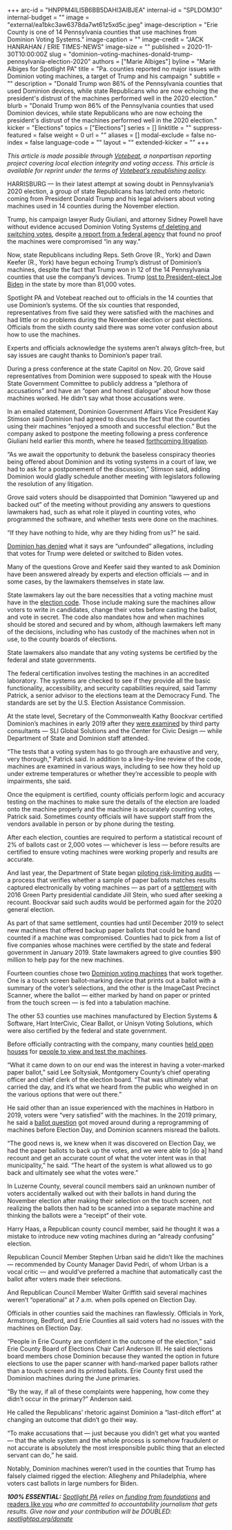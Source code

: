 +++
arc-id = "HNPPM4ILI5B6BB5DAHI3AIBJEA"
internal-id = "SPLDOM30"
internal-budget = ""
image = "external/ea1bkc3aw6378da7wt61z5xd5c.jpeg"
image-description = "Erie County is one of 14 Pennsylvania counties that use machines from Dominion Voting Systems."
image-caption = ""
image-credit = "JACK HANRAHAN / ERIE TIMES-NEWS"
image-size = ""
published = 2020-11-30T10:00:00Z
slug = "dominion-voting-machines-donald-trump-pennsylvania-election-2020"
authors = ["Marie Albiges"]
byline = "Marie Albiges for Spotlight PA"
title = "Pa. counties reported no major issues with Dominion voting machines, a target of Trump and his campaign "
subtitle = ""
description = "Donald Trump won 86% of the Pennsylvania counties that used Dominion devices, while state Republicans who are now echoing the president's distrust of the machines performed well in the 2020 election."
blurb = "Donald Trump won 86% of the Pennsylvania counties that used Dominion devices, while state Republicans who are now echoing the president's distrust of the machines performed well in the 2020 election."
kicker = "Elections"
topics = ["Elections"]
series = []
linktitle = ""
suppress-featured = false
weight = 0
url = ""
aliases = []
modal-exclude = false
no-index = false
language-code = ""
layout = ""
extended-kicker = ""
+++

<i>This article is made possible through </i><a href="http://votebeat.org/"><i>Votebeat</i></a><i>, a nonpartisan reporting project covering local election integrity and voting access. This article is available for reprint under the terms of </i><a href="https://votebeat.org/republishing/"><i>Votebeat’s republishing policy</i></a><i>.</i>

HARRISBURG — In their latest attempt at sowing doubt in Pennsylvania’s 2020 election, a group of state Republicans has latched onto rhetoric coming from President Donald Trump and his legal advisers about voting machines used in 14 counties during the November election.

Trump, his campaign lawyer Rudy Giuliani, and attorney Sidney Powell have without evidence accused Dominion Voting Systems <a href="https://twitter.com/realDonaldTrump/status/1326926226888544256">of deleting and switching votes</a>, despite <a href="https://www.cisa.gov/news/2020/11/12/joint-statement-elections-infrastructure-government-coordinating-council-election">a report from a federal agency</a> that found no proof the machines were compromised “in any way.”

Now, state Republicans including Reps. Seth Grove (R., York) and Dawn Keefer (R., York) have begun echoing Trump’s distrust of Dominion’s machines, despite the fact that Trump won in 12 of the 14 Pennsylvania counties that use the company’s devices. Trump <a href="https://www.spotlightpa.org/news/2020/11/joe-biden-pennsylvania-winner-certification-final-results/" target=_blank>lost to President-elect Joe Biden</a> in the state by more than 81,000 votes.

Spotlight PA and Votebeat reached out to officials in the 14 counties that use Dominion’s systems. Of the six counties that responded, representatives from five said they were satisfied with the machines and had little or no problems during the November election or past elections. Officials from the sixth county said there was some voter confusion about how to use the machines.

Experts and officials acknowledge the systems aren’t always glitch-free, but say issues are caught thanks to Dominion’s paper trail.

During a press conference at the state Capitol on Nov. 20, Grove said representatives from Dominion were supposed to speak with the House State Government Committee to publicly address a “plethora of accusations” and have an “open and honest dialogue” about how those machines worked. He didn’t say what those accusations were.

<script src="https://www.spotlightpa.org/embed.js" async></script><div data-spl-embed-version="1" data-spl-src="https://www.spotlightpa.org/embeds/newsletter/"></div>

In an emailed statement, Dominion Government Affairs Vice President Kay Stimson said Dominion had agreed to discuss the fact that the counties using their machines “enjoyed a smooth and successful election.” But the company asked to postpone the meeting following a press conference Giuliani held earlier this month, where he teased <a href="https://www.dominionvoting.com/dominion-statement-on-sidney-powell-charges/">forthcoming litigation</a>.

“As we await the opportunity to debunk the baseless conspiracy theories being offered about Dominion and its voting systems in a court of law, we had to ask for a postponement of the discussion,” Stimson said, adding Dominion would gladly schedule another meeting with legislators following the resolution of any litigation.

Grove said voters should be disappointed that Dominion “lawyered up and backed out” of the meeting without providing any answers to questions lawmakers had, such as what role it played in counting votes, who programmed the software, and whether tests were done on the machines.

“If they have nothing to hide, why are they hiding from us?” he said.

<a href="https://www.dominionvoting.com/">Dominion has denied</a> what it says are “unfounded” allegations, including that votes for Trump were deleted or switched to Biden votes.

Many of the questions Grove and Keefer said they wanted to ask Dominion have been answered already by experts and election officials — and in some cases, by the lawmakers themselves in state law.

State lawmakers lay out the bare necessities that a voting machine must have in the <a href="https://www.legis.state.pa.us/WU01/LI/LI/US/PDF/1937/0/0320..PDF">election code</a>. Those include making sure the machines allow voters to write in candidates, change their votes before casting the ballot, and vote in secret. The code also mandates how and when machines should be stored and secured and by whom, although lawmakers left many of the decisions, including who has custody of the machines when not in use, to the county boards of elections.

State lawmakers also mandate that any voting systems be certified by the federal and state governments.

The federal certification involves testing the machines in an accredited laboratory. The systems are checked to see if they provide all the basic functionality, accessibility, and security capabilities required, said Tammy Patrick, a senior advisor to the elections team at the Democracy Fund. The standards are set by the U.S. Election Assistance Commission.

At the state level, Secretary of the Commonwealth Kathy Boockvar certified Dominion’s machines in early 2019 after they <a href="https://www.dos.pa.gov/VotingElections/Documents/Voting%20Systems/Dominion%20Democracy%20Suite%205.5-A/Dominion%20Democracy%20Suite%20Final%20Report%20scanned%20with%20signature%20020119.pdf">were examined</a> by third party consultants — SLI Global Solutions and the Center for Civic Design — while Department of State and Dominion staff attended.

“The tests that a voting system has to go through are exhaustive and very, very thorough,” Patrick said. In addition to a line-by-line review of the code, machines are examined in various ways, including to see how they hold up under extreme temperatures or whether they’re accessible to people with impairments, she said.

Once the equipment is certified, county officials perform logic and accuracy testing on the machines to make sure the details of the election are loaded onto the machine properly and the machine is accurately counting votes, Patrick said. Sometimes county officials will have support staff from the vendors available in person or by phone during the testing.

After each election, counties are required to perform a statistical recount of 2% of ballots cast or 2,000 votes — whichever is less — before results are certified to ensure voting machines were working properly and results are accurate.

And last year, the Department of State began <a href="https://www.spotlightpa.org/news/2020/11/pennsylvania-election-2020-investigation-republicans-audits/" target=_blank>piloting risk-limiting audits</a> — a process that verifies whether a sample of paper ballots matches results captured electronically by voting machines — as part of a <a href="https://www.pacounties.org/GR/Documents/SteinSettlement20181128.pdf">settlement</a> with 2016 Green Party presidential candidate Jill Stein, who sued after seeking a recount. Boockvar said such audits would be performed again for the 2020 general election.

As part of that same settlement, counties had until December 2019 to select new machines that offered backup paper ballots that could be hand counted if a machine was compromised. Counties had to pick from a list of five companies whose machines were certified by the state and federal government in January 2019. State lawmakers agreed to give counties $90 million to help pay for the new machines.

Fourteen counties chose two <a href="https://www.votespa.com/About-Elections/Pages/Dominion-Democracy-Suite-55A.aspx">Dominion voting machines</a> that work together. One is a touch screen ballot-marking device that prints out a ballot with a summary of the voter’s selections, and the other is the ImageCast Precinct Scanner, where the ballot — either marked by hand on paper or printed from the touch screen — is fed into a tabulation machine.

The other 53 counties use machines manufactured by Election Systems &amp; Software, Hart InterCivic, Clear Ballot, or Unisyn Voting Solutions, which were also certified by the federal and state government.

Before officially contracting with the company, many counties <a href="https://www.montcopa.org/ArchiveCenter/ViewFile/Item/4669">held open houses</a> for <a href="https://www.delcopa.gov/publicrelations/releases/2019/votingmachines.html">people to view and test the machines</a>.

“What it came down to on our end was the interest in having a voter-marked paper ballot,” said Lee Soltysiak, Montgomery County’s chief operating officer and chief clerk of the election board. “That was ultimately what carried the day, and it’s what we heard from the public who weighed in on the various options that were out there.”

He said other than an issue experienced with the machines in Hatboro in 2019, voters were “very satisfied” with the machines. In the 2019 primary, he said a <a href="https://www.inquirer.com/news/pennsylvania/hatboro-library-vote-tax-referendum-landslide-20190604.html">ballot question</a> got moved around during a reprogramming of machines before Election Day, and Dominion scanners misread the ballots.

“The good news is, we knew when it was discovered on Election Day, we had the paper ballots to back up the votes, and we were able to [do a] hand recount and get an accurate count of what the voter intent was in that municipality,” he said. “The heart of the system is what allowed us to go back and ultimately see what the votes were.”

In Luzerne County, several council members said an unknown number of voters accidentally walked out with their ballots in hand during the November election after making their selection on the touch screen, not realizing the ballots then had to be scanned into a separate machine and thinking the ballots were a “receipt” of their vote.

Harry Haas, a Republican county council member, said he thought it was a mistake to introduce new voting machines during an “already confusing” election.

<script src="https://www.spotlightpa.org/embed.js" async></script><div data-spl-embed-version="1" data-spl-src="https://www.spotlightpa.org/embeds/donate/?teaser_text=Spotlight%20PA%20provides%20essential%2C%20public-service%20journalism%20thanks%20to%20readers%20like%20you.%20%3Cb%3EBecome%20a%20member%20today%20with%20a%20gift%20of%20%2415%2Fmonth%20or%20more%20and%20receive%20our%20exclusive%20Pennsylvania%20tote%20bag.%3C%2Fb%3E&cta_text=YES%2C%20COUNT%20ME%20IN&eyebrow_text=BECOME%20A%20MEMBER"></div>

Republican Council Member Stephen Urban said he didn’t like the machines — recommended by County Manager David Pedri, of whom Urban is a vocal critic — and would’ve preferred a machine that automatically cast the ballot after voters made their selections.

And Republican Council Member Walter Griffith said several machines weren’t “operational” at 7 a.m. when polls opened on Election Day.

Officials in other counties said the machines ran flawlessly. Officials in York, Armstrong, Bedford, and Erie Counties all said voters had no issues with the machines on Election Day.

“People in Erie County are confident in the outcome of the election,” said Erie County Board of Elections Chair Carl Anderson III. He said elections board members chose Dominion because they wanted the option in future elections to use the paper scanner with hand-marked paper ballots rather than a touch screen and its printed ballots. Erie County first used the Dominion machines during the June primaries.

“By the way, if all of these complaints were happening, how come they didn’t occur in the primary?” Anderson said.

He called the Republicans’ rhetoric against Dominion a “last-ditch effort” at changing an outcome that didn’t go their way.

“To make accusations that — just because you didn’t get what you wanted — that the whole system and the whole process is somehow fraudulent or not accurate is absolutely the most irresponsible public thing that an elected servant can do,” he said.

Notably, Dominion machines weren’t used in the counties that Trump has falsely claimed rigged the election: Allegheny and Philadelphia, where voters cast ballots in large numbers for Biden.

<i><b>100% ESSENTIAL:</b></i><i> </i><a href="https://www.spotlightpa.org/"><i>Spotlight PA</i></a><i> relies on</i><a href="https://www.spotlightpa.org/support"><i> funding from foundations</i></a><i> </i><a href="https://www.spotlightpa.org/support">and readers like you</a><i> who are committed to accountability journalism that gets results. Give now and your contribution will be DOUBLED: </i><a href="http://spotlightpa.org/donate"><i>spotlightpa.org/donate</i></a>
